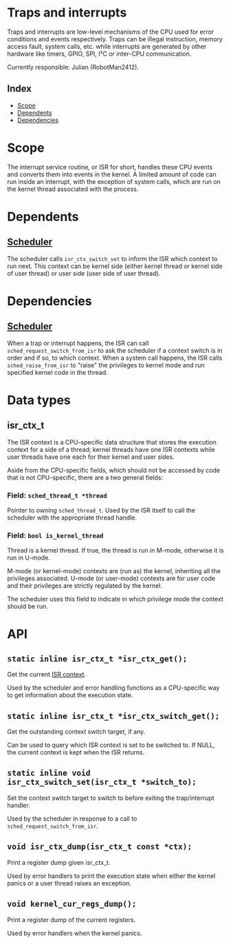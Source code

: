 # Traps and interrupts
Traps and interrupts are low-level mechanisms of the CPU used for error conditions and events respectively. Traps can be illegal instruction, memory access fault, system calls, etc. while interrupts are generated by other hardware like timers, GPIO, SPI, I²C or inter-CPU communication.

Currently responsible: Julian (RobotMan2412).

## Index
- [Scope](#scope)
- [Dependents](#dependents)
- [Dependencies](#dependencies)


# Scope
The interrupt service routine, or ISR for short, handles these CPU events and converts them into events in the kernel. A limited amount of code can run inside an interrupt, with the exception of system calls, which are run on the kernel thread associated with the process.


# Dependents
## [Scheduler](./scheduler.md)
The scheduler calls `isr_ctx_switch_set` to inform the ISR which context to run next. This context can be kernel side (either kernel thread or kernel side of user thread) or user side (user side of user thread).

# Dependencies
## [Scheduler](./scheduler.md)
When a trap or interrupt happens, the ISR can call `sched_request_switch_from_isr` to ask the scheduler if a context switch is in order and if so, to which context.
When a system call happens, the ISR calls `sched_raise_from_isr` to "raise" the privileges to kernel mode and run specified kernel code in the thread.


# Data types
## isr_ctx_t
The ISR context is a CPU-specific data structure that stores the execution context for a side of a thread; kernel threads have one ISR contexts while user threads have one each for their kernel and user sides.

Aside from the CPU-specific fields, which should not be accessed by code that is not CPU-specific, there are a two general fields:

### Field: `sched_thread_t *thread`
Pointer to owning `sched_thread_t`.
Used by the ISR itself to call the scheduler with the appropriate thread handle.

### Field: `bool is_kernel_thread`
Thread is a kernel thread.
If true, the thread is run in M-mode, otherwise it is run in U-mode.

M-mode (or kernel-mode) contexts are (run as) the kernel, inheriting all the privileges associated. U-mode (or user-mode) contexts are for user code and their privileges are strictly regulated by the kernel.

The scheduler uses this field to indicate in which privilege mode the context should be run.


# API
## `static inline isr_ctx_t *isr_ctx_get();`
Get the current [ISR context](#isr_ctx_t).

Used by the scheduler and error handling functions as a CPU-specific way to get information about the execution state.

## `static inline isr_ctx_t *isr_ctx_switch_get();`
Get the outstanding context switch target, if any.

Can be used to query which ISR context is set to be switched to. If NULL, the current context is kept when the ISR returns.

## `static inline void isr_ctx_switch_set(isr_ctx_t *switch_to);`
Set the context switch target to switch to before exiting the trap/interrupt handler.

Used by the scheduler in response to a call to `sched_request_switch_from_isr`.

## `void isr_ctx_dump(isr_ctx_t const *ctx);`
Print a register dump given isr_ctx_t.

Used by error handlers to print the execution state when either the kernel panics or a user thread raises an exception.

## `void kernel_cur_regs_dump();`
Print a register dump of the current registers.

Used by error handlers when the kernel panics.
